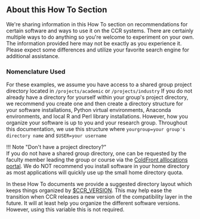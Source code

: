 ## About this How To Section  

We're sharing information in this How To section on recommendations for certain software and ways to use it on the CCR systems.  There are certainly multiple ways to do anything so you're welcome to experiment on your own.  The information provided here may not be exactly as you experience it.  Please expect some differences and utilize your favorite search engine for additional assistance.

### Nomenclature Used  

For these examples, we assume you have access to a shared group project directory located in `/projects/academic` or `/projects/industry`  If you do not already have a directory for yourself within your group's project directory, we recommend you create one and then create a directory structure for your software installations, Python virtual environments, Anaconda environments, and local R and Perl library installations. However, how you organize your software is up to you and your research group.  Throughout this documentation, we use this structure where `yourgroup=your group's directory name` and `$USER=your username`  

!!! Note "Don't have a project directory?"  
    If you do not have a shared group directory, one can be requested by the faculty member leading the group or course via the [ColdFront alllocations portal](../portals/coldfront.md).  We do NOT recommend you install software in your home directory as most applications will quickly use up the small home directory quota.

In these How To documents we provide a suggested directory layout which keeps things organized by [$CCR_VERSION](../software/releases.md).  This may help ease the transition when CCR releases a new version of the compatibility layer in the future.  It will at least help you organize the different software versions.  However, using this variable this is not required. 


